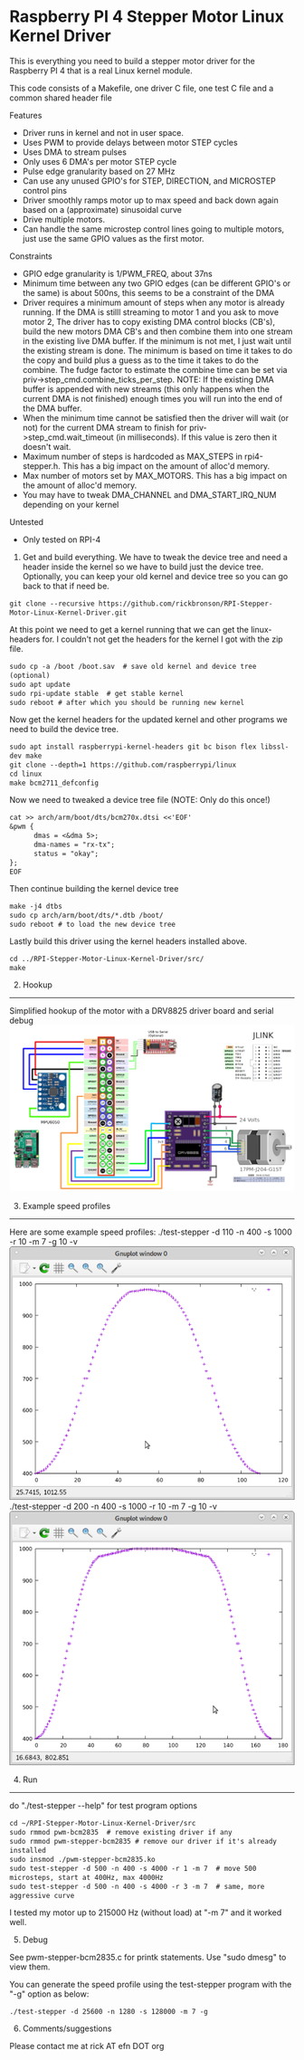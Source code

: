   Raspberry PI 4 Stepper Motor Linux Kernel Driver
==========================================

This is everything you need to build a stepper motor driver for the Raspberry PI 4 that is a real Linux kernel module.

This code consists of a Makefile, one driver C file, one test C file and a common shared header file

Features

- Driver runs in kernel and not in user space.
- Uses PWM to provide delays between motor STEP cycles
- Uses DMA to stream pulses
- Only uses 6 DMA's per motor STEP cycle
- Pulse edge granularity based on 27 MHz
- Can use any unused GPIO's for STEP, DIRECTION, and MICROSTEP control pins
- Driver smoothly ramps motor up to max speed and back down again based on a (approximate) sinusoidal curve
- Drive multiple motors.
- Can handle the same microstep control lines going to multiple motors, just use the same GPIO values as the first motor.

Constraints

- GPIO edge granularity is 1/PWM_FREQ, about 37ns
- Minimum time between any two GPIO edges (can be different GPIO's or the same) is about 500ns, this seems to be a constraint of the DMA
- Driver requires a minimum amount of steps when any motor is already running. If the DMA is stilll streaming to motor 1 and you ask to move motor 2, The driver has to copy existing DMA control blocks (CB's), build the new motors DMA CB's and then combine them into one stream in the existing live DMA buffer.  If the minimum is not met, I just wait until the existing stream is done.  The minimum is based on time it takes to do the copy and build plus a guess as to the time it takes to do the combine.  The fudge factor to estimate the combine time can be set via priv->step_cmd.combine_ticks_per_step.  NOTE: If the existing DMA buffer is appended with new streams (this only happens when the current DMA is not finished) enough times you will run into the end of the DMA buffer.
- When the minimum time cannot be satisfied then the driver will wait (or not) for the current DMA stream to finish for priv->step_cmd.wait_timeout (in milliseconds).  If this value is zero then it doesn't wait.
- Maximum number of steps is hardcoded as MAX_STEPS in rpi4-stepper.h.  This has a big impact on the amount of alloc'd memory.
- Max number of motors set by MAX_MOTORS.  This has a big impact on the amount of alloc'd memory.
- You may have to tweak DMA_CHANNEL and DMA_START_IRQ_NUM depending on your kernel

Untested
- Only tested on RPI-4

1. Get and build everything. We have to tweak the device tree and need a header inside the kernel so we have to build just the device tree.  Optionally, you can keep your old kernel and device tree so you can go back to that if need be.

```
git clone --recursive https://github.com/rickbronson/RPI-Stepper-Motor-Linux-Kernel-Driver.git
```

  At this point we need to get a kernel running that we can get the linux-headers for.  I couldn't not get the headers for the kernel I got with the zip file.

```
sudo cp -a /boot /boot.sav  # save old kernel and device tree (optional)
sudo apt update
sudo rpi-update stable  # get stable kernel
sudo reboot # after which you should be running new kernel
```
  Now get the kernel headers for the updated kernel and other programs we need to build the device tree.

```
sudo apt install raspberrypi-kernel-headers git bc bison flex libssl-dev make
git clone --depth=1 https://github.com/raspberrypi/linux
cd linux
make bcm2711_defconfig

```

  Now we need to tweaked a device tree file (NOTE: Only do this once!)

```
cat >> arch/arm/boot/dts/bcm270x.dtsi <<'EOF'
&pwm {                                                                        
      dmas = <&dma 5>;                                                        
      dma-names = "rx-tx";                                                    
      status = "okay";                                                        
};
EOF
```

  Then continue building the kernel device tree

```
make -j4 dtbs
sudo cp arch/arm/boot/dts/*.dtb /boot/
sudo reboot # to load the new device tree
```

  Lastly build this driver using the kernel headers installed above.

```
cd ../RPI-Stepper-Motor-Linux-Kernel-Driver/src/
make
```

2. Hookup
--------------

Simplified hookup of the motor with a DRV8825 driver board and serial debug
![Motor hookup](https://github.com/rickbronson/RPI-Stepper-Motor-Linux-Kernel-Driver/blob/master/docs/hardware/schematic10.png "Motor hookup")

3. Example speed profiles
--------------

Here are some example speed profiles:
./test-stepper -d 110 -n 400 -s 1000 -r 10 -m 7 -g 10 -v
![Motor hookup](https://github.com/rickbronson/RPI-Stepper-Motor-Linux-Kernel-Driver/blob/master/docs/plot1.png "plot 1")
./test-stepper -d 200 -n 400 -s 1000 -r 10 -m 7 -g 10 -v
![Motor hookup](https://github.com/rickbronson/RPI-Stepper-Motor-Linux-Kernel-Driver/blob/master/docs/plot2.png "plot 2")

4. Run
--------------

  do "./test-stepper --help" for test program options

```
cd ~/RPI-Stepper-Motor-Linux-Kernel-Driver/src
sudo rmmod pwm-bcm2835  # remove existing driver if any
sudo rmmod pwm-stepper-bcm2835 # remove our driver if it's already installed
sudo insmod ./pwm-stepper-bcm2835.ko
sudo test-stepper -d 500 -n 400 -s 4000 -r 1 -m 7  # move 500 microsteps, start at 400Hz, max 4000Hz
sudo test-stepper -d 500 -n 400 -s 4000 -r 3 -m 7  # same, more aggressive curve
```

  I tested my motor up to 215000 Hz (without load) at "-m 7" and it worked well.

5. Debug

  See pwm-stepper-bcm2835.c for printk statements.  Use "sudo dmesg" to view them.

  You can generate the speed profile using the test-stepper program with the "-g" option as below:

```
./test-stepper -d 25600 -n 1280 -s 128000 -m 7 -g
```

6. Comments/suggestions

  Please contact me at rick AT efn DOT org
